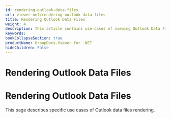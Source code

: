 ```yaml
---
id: rendering-outlook-data-files
url: viewer-net/rendering-outlook-data-files
title: Rendering Outlook Data Files
weight: 4
description: This article contains use-cases of viewing Outlook Data Files with GroupDocs.Viewer within your .NET applications.
keywords: 
bookCollapseSection: true
productName: GroupDocs.Viewer for .NET
hideChildren: False
---
```


# Rendering Outlook Data Files

# Rendering Outlook Data Files

This page describes specific use cases of Outlook data files rendering.
